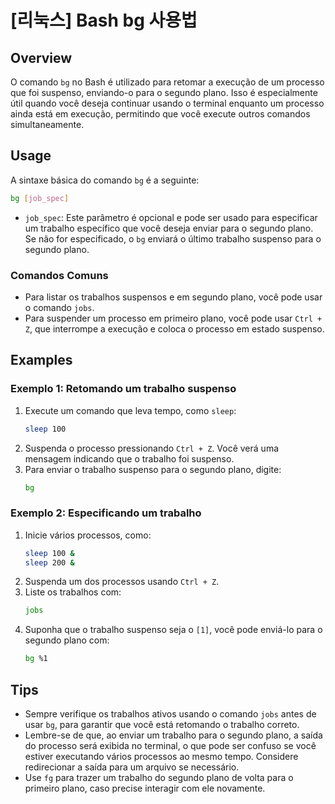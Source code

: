 # [리눅스] Bash bg 사용법

## Overview
O comando `bg` no Bash é utilizado para retomar a execução de um processo que foi suspenso, enviando-o para o segundo plano. Isso é especialmente útil quando você deseja continuar usando o terminal enquanto um processo ainda está em execução, permitindo que você execute outros comandos simultaneamente.

## Usage
A sintaxe básica do comando `bg` é a seguinte:

```bash
bg [job_spec]
```

- `job_spec`: Este parâmetro é opcional e pode ser usado para especificar um trabalho específico que você deseja enviar para o segundo plano. Se não for especificado, o `bg` enviará o último trabalho suspenso para o segundo plano.

### Comandos Comuns
- Para listar os trabalhos suspensos e em segundo plano, você pode usar o comando `jobs`.
- Para suspender um processo em primeiro plano, você pode usar `Ctrl + Z`, que interrompe a execução e coloca o processo em estado suspenso.

## Examples
### Exemplo 1: Retomando um trabalho suspenso
1. Execute um comando que leva tempo, como `sleep`:
   ```bash
   sleep 100
   ```
2. Suspenda o processo pressionando `Ctrl + Z`. Você verá uma mensagem indicando que o trabalho foi suspenso.
3. Para enviar o trabalho suspenso para o segundo plano, digite:
   ```bash
   bg
   ```

### Exemplo 2: Especificando um trabalho
1. Inicie vários processos, como:
   ```bash
   sleep 100 &
   sleep 200 &
   ```
2. Suspenda um dos processos usando `Ctrl + Z`.
3. Liste os trabalhos com:
   ```bash
   jobs
   ```
4. Suponha que o trabalho suspenso seja o `[1]`, você pode enviá-lo para o segundo plano com:
   ```bash
   bg %1
   ```

## Tips
- Sempre verifique os trabalhos ativos usando o comando `jobs` antes de usar `bg`, para garantir que você está retomando o trabalho correto.
- Lembre-se de que, ao enviar um trabalho para o segundo plano, a saída do processo será exibida no terminal, o que pode ser confuso se você estiver executando vários processos ao mesmo tempo. Considere redirecionar a saída para um arquivo se necessário.
- Use `fg` para trazer um trabalho do segundo plano de volta para o primeiro plano, caso precise interagir com ele novamente.